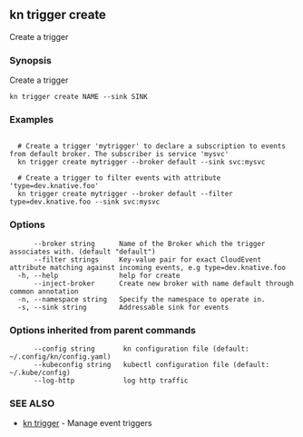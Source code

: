 ## kn trigger create

Create a trigger

### Synopsis

Create a trigger

```
kn trigger create NAME --sink SINK
```

### Examples

```

  # Create a trigger 'mytrigger' to declare a subscription to events from default broker. The subscriber is service 'mysvc'
  kn trigger create mytrigger --broker default --sink svc:mysvc

  # Create a trigger to filter events with attribute 'type=dev.knative.foo'
  kn trigger create mytrigger --broker default --filter type=dev.knative.foo --sink svc:mysvc
```

### Options

```
      --broker string      Name of the Broker which the trigger associates with. (default "default")
      --filter strings     Key-value pair for exact CloudEvent attribute matching against incoming events, e.g type=dev.knative.foo
  -h, --help               help for create
      --inject-broker      Create new broker with name default through common annotation
  -n, --namespace string   Specify the namespace to operate in.
  -s, --sink string        Addressable sink for events
```

### Options inherited from parent commands

```
      --config string       kn configuration file (default: ~/.config/kn/config.yaml)
      --kubeconfig string   kubectl configuration file (default: ~/.kube/config)
      --log-http            log http traffic
```

### SEE ALSO

* [kn trigger](kn_trigger.md)	 - Manage event triggers

